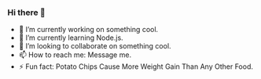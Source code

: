 ### Hi there 👋

- 🔭 I’m currently working on something cool.
- 🌱 I’m currently learning Node.js.
- 👯 I’m looking to collaborate on something cool.
- 📫 How to reach me: Message me.
- ⚡ Fun fact: Potato Chips Cause More Weight Gain Than Any Other Food.

